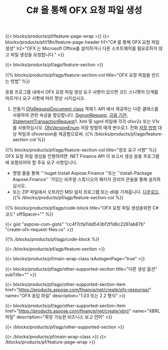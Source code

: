 ﻿---
title: C# 을 통해 OFX 요청 파일 생성
description: OFX 요청 파일 생성에 대한 샘플 코드입니다. .NET 기반 응용 프로그램 내에서 배치 OFX 요청 파일 생성에 API 예제 코드를 사용합니다. 
url: /ko/net/create/ofx-request/
family: finance
platformtag: net
feature: create
informat: OFX Request
outformat: 
otherformats: OFX Response
---
{{< blocks/products/pf/feature-page-wrap >}}
{{< blocks/products/pf/i18n/feature-page-header h1="C# 를 통해 OFX 요청 파일 생성" h2="OFX 는 Microsoft Office를 설치하거나 다른 소프트웨어를 필요로하지 않고 파일 생성을 요청합니다." >}}

{{< blocks/products/pf/agp/feature-section >}}

{{% blocks/products/pf/agp/feature-section-col title="OFX 요청 파일을 만드는 방법" %}}

응용 프로그램 내에서 OFX 요청 파일 생성 요구 사항이 있으면 코드 스니펫의 단계를 따르거나 요구 사항에 따라 향상 시키십시오.

1. 만들기 [OfxRequestDocument class](https://apireference.aspose.com/finance/net/aspose.finance.ofx/ofxrequestdocument) 객체.1. API 에서 제공하는 다른 클래스를 사용하여 관련 속성을 할당합니다. [SignonRequest](https://apireference.aspose.com/finance/net/aspose.finance.ofx.signon/signonrequest), [금융 기관](https://apireference.aspose.com/finance/net/aspose.finance.ofx.signon/financialinstitution), [StatementTransactionRequest](https://apireference.aspose.com/finance/net/aspose.finance.ofx.bank/statementtransactionrequest)1. Xml 및 sgml 파일에 각각 ofxv2x 또는 V1x 를 사용하십시오. [OfxVersionEnum](https://apireference.aspose.com/finance/net/aspose.finance.ofx/ofxversionenum) 저장 방법의 매개 변수로.1. 전화 [저장 방법](https://apireference.aspose.com/finance/net/aspose.finance.ofx/ofxrequestdocument/methods/save) 대상 파일과 ofxversion을 제공함으로써.
{{% /blocks/products/pf/agp/feature-section-col %}}

{{% blocks/products/pf/agp/feature-section-col title="창조 요구 사항" %}}
OFX 요청 파일 생성을 진행하려면 .NET Finance API 이 보고서 생성 응용 프로그램에 포함되어야 할 주요 요구 사항입니다. 
- 명령 줄을 통해 '''nuget Install Aspose.Finance ''또는 ''install-Package Aspose.Finance'' '가있는 비주얼 스튜디오의 패키지 관리자 콘솔을 통해 설치하십시오.
- 또는 ZIP 파일에서 오프라인 MSI 설치 프로그램 또는 dll을 가져옵니다. [다운로드](https://downloads.aspose.com/finance/net).{{% /blocks/products/pf/agp/feature-section-col %}}

{{% blocks/products/pf/agp/code-block title="OFX 요청 파일 생성을위한 C# 코드" offSpacer="" %}}

{{< gist "aspose-com-gists" "cc4f7cfa11dd543bf2f1d6c2261ab87b" "create-ofx-request-files.cs" >}}

{{% /blocks/products/pf/agp/code-block %}}

{{< /blocks/products/pf/agp/feature-section >}}

{{< blocks/products/pf/main-wrap-class isAutogenPage="true" >}}

{{< blocks/products/pf/agp/other-supported-section title="다른 생성 옵션" subTitle="" >}}

{{< blocks/products/pf/agp/other-supported-section-item href="https://products.aspose.com/finance/net/create/ofx-response/" name="OFX 응답 파일" description="1.03 또는 2.2 형식" >}}

{{< blocks/products/pf/agp/other-supported-section-item href="https://products.aspose.com/finance/net/create/xbrl/" name="XBRL 파일" description="확장 가능한 비즈니스 보고 언어" >}}


{{< /blocks/products/pf/agp/other-supported-section >}}

{{< /blocks/products/pf/main-wrap-class >}}
{{< /blocks/products/pf/feature-page-wrap >}}